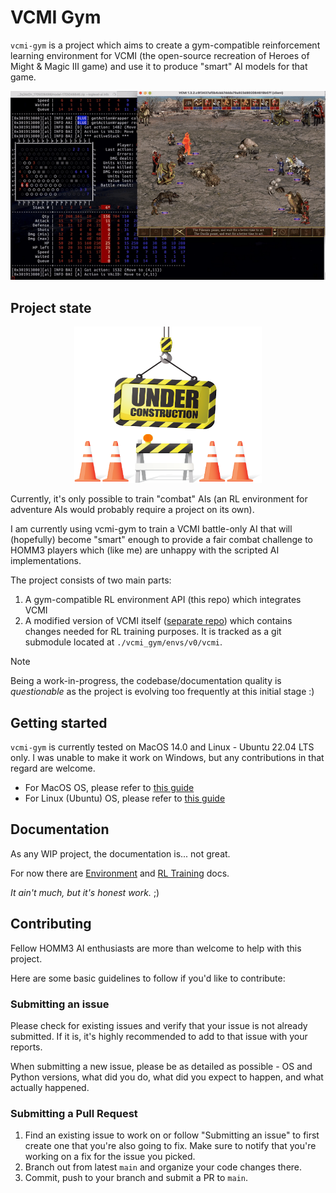 # VCMI Gym

`vcmi-gym` is a project which aims to create a gym-compatible reinforcement
learning environment for VCMI (the open-source recreation of
Heroes of Might & Magic III game) and use it to produce "smart" AI models for
that game.

<img src="doc/demo.gif" alt="demo">

## Project state

<p align="center"><img src="doc/Under-Construction.png" alt="UNDER CONSTRUCTION" width="300" height="250"></p>

Currently, it's only possible to train "combat" AIs (an RL environment for
adventure AIs would probably require a project on its own).

I am currently using vcmi-gym to train a VCMI battle-only AI that will
(hopefully) become "smart" enough to provide a fair combat challenge to HOMM3
players which (like me) are unhappy with the scripted AI implementations.

The project consists of two main parts:

1. A gym-compatible RL environment API (this repo) which integrates VCMI
2. A modified version of VCMI itself
  ([separate repo](https://github.com/smanolloff/vcmi)) which contains changes
  needed for RL training purposes. It is tracked as a git submodule located at
  `./vcmi_gym/envs/v0/vcmi`.

> [!NOTE]
> Being a work-in-progress, the codebase/documentation quality is
> _questionable_ as the project is evolving too frequently at this initial
> stage :)

## Getting started

`vcmi-gym` is currently tested on MacOS 14.0 and Linux - Ubuntu 22.04 LTS only.
I was unable to make it work on Windows, but any contributions in that regard
are welcome.

* For MacOS OS, please refer to [this guide](./doc/setup_macos.md)
* For Linux (Ubuntu) OS, please refer to [this guide](./doc/setup_ubuntu.md)

## Documentation

As any WIP project, the documentation is... not great.

For now there are [Environment](./doc/env_info.md) and
[RL Training](./doc/rl_training.md) docs.

_It ain't much, but it's honest work._ ;)

## Contributing

Fellow HOMM3 AI enthusiasts are more than welcome to help with this project.

Here are some basic guidelines to follow if you'd like to contribute:

### Submitting an issue

Please check for existing issues and verify that your issue is not already
submitted. If it is, it's highly recommended to add to that issue with your
reports.

When submitting a new issue, please be as detailed as possible - OS and Python
versions, what did you do, what did you expect to happen, and what actually
happened.

### Submitting a Pull Request

1. Find an existing issue to work on or follow "Submitting an issue" to first
  create one that you're also going to fix.
  Make sure to notify that you're working on a fix for the issue you picked.
1. Branch out from latest `main` and organize your code changes there.
1. Commit, push to your branch and submit a PR to `main`.


